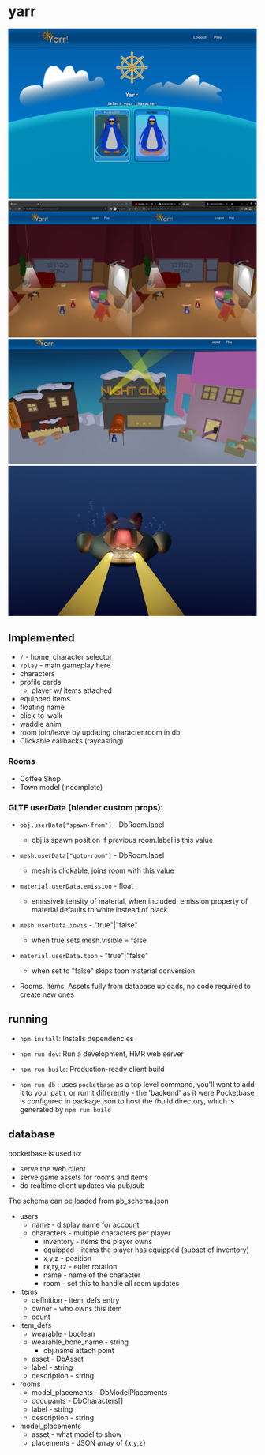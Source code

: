 # yarr

![img](./example.png)
![img](./example1.png)
![img](./example2.png)
![img](./example3.png)

## Implemented
- `/` - home, character selector
- `/play` - main gameplay here
- characters
 - profile cards
   - player w/ items attached
 - equipped items
 - floating name
 - click-to-walk
 - waddle anim
 - room join/leave by updating character.room in db
- Clickable callbacks (raycasting)

### Rooms
- Coffee Shop
- Town model (incomplete)

### GLTF userData (blender custom props):
 - `obj.userData["spawn-from"]` - DbRoom.label
    - obj is spawn position if previous room.label is this value
 - `mesh.userData["goto-room"]` - DbRoom.label
    - mesh is clickable, joins room with this value
 - `material.userData.emission` - float
    - emissiveIntensity of material, when included, emission property of material defaults to white instead of black
 - `mesh.userData.invis` - "true"|"false"
    - when true sets mesh.visible = false
 - `material.userData.toon` - "true"|"false"
    - when set to "false" skips toon material conversion

- Rooms, Items, Assets fully from database uploads, no code required to create new ones

## running
- `npm install`: Installs dependencies

- `npm run dev`: Run a development, HMR web server

- `npm run build`: Production-ready client build

- `npm run db` : uses `pocketbase` as a top level command, you'll want to add it to your path, or run it differently - the 'backend' as it were
Pocketbase is configured in package.json to host the /build directory, which is generated by `npm run build`

## database
pocketbase is used to:
- serve the web client
- serve game assets for rooms and items
- do realtime client updates via pub/sub

The schema can be loaded from pb_schema.json

- users
  - name - display name for account
  - characters - multiple characters per player
    - inventory - items the player owns
    - equipped - items the player has equipped (subset of inventory)
    - x,y,z - position
    - rx,ry,rz - euler rotation
    - name - name of the character
    - room - set this to handle all room updates
- items
  - definition - item_defs entry
  - owner - who owns this item
  - count
- item_defs
  - wearable - boolean
  - wearable_bone_name - string
    - obj.name attach point
  - asset - DbAsset
  - label - string
  - description - string
- rooms
  - model_placements - DbModelPlacements
  - occupants - DbCharacters[]
  - label - string
  - description - string
- model_placements
  - asset - what model to show
  - placements - JSON array of {x,y,z}
  
